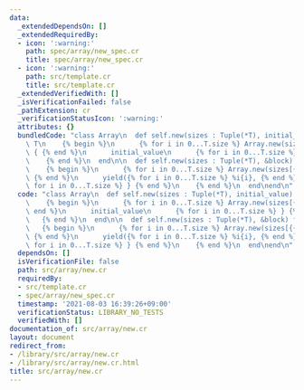 ```yaml
---
data:
  _extendedDependsOn: []
  _extendedRequiredBy:
  - icon: ':warning:'
    path: spec/array/new_spec.cr
    title: spec/array/new_spec.cr
  - icon: ':warning:'
    path: src/template.cr
    title: src/template.cr
  _extendedVerifiedWith: []
  _isVerificationFailed: false
  _pathExtension: cr
  _verificationStatusIcon: ':warning:'
  attributes: {}
  bundledCode: "class Array\n  def self.new(sizes : Tuple(*T), initial_value) forall\
    \ T\n    {% begin %}\n      {% for i in 0...T.size %} Array.new(sizes[{{i}}])\
    \ { {% end %}\n      initial_value\n      {% for i in 0...T.size %} } {% end %}\n\
    \    {% end %}\n  end\n\n  def self.new(sizes : Tuple(*T), &block) forall T\n\
    \    {% begin %}\n      {% for i in 0...T.size %} Array.new(sizes[{{i}}]) { |%i{i}|\
    \ {% end %}\n      yield({% for i in 0...T.size %} %i{i}, {% end %})\n      {%\
    \ for i in 0...T.size %} } {% end %}\n    {% end %}\n  end\nend\n"
  code: "class Array\n  def self.new(sizes : Tuple(*T), initial_value) forall T\n\
    \    {% begin %}\n      {% for i in 0...T.size %} Array.new(sizes[{{i}}]) { {%\
    \ end %}\n      initial_value\n      {% for i in 0...T.size %} } {% end %}\n \
    \   {% end %}\n  end\n\n  def self.new(sizes : Tuple(*T), &block) forall T\n \
    \   {% begin %}\n      {% for i in 0...T.size %} Array.new(sizes[{{i}}]) { |%i{i}|\
    \ {% end %}\n      yield({% for i in 0...T.size %} %i{i}, {% end %})\n      {%\
    \ for i in 0...T.size %} } {% end %}\n    {% end %}\n  end\nend\n"
  dependsOn: []
  isVerificationFile: false
  path: src/array/new.cr
  requiredBy:
  - src/template.cr
  - spec/array/new_spec.cr
  timestamp: '2021-08-03 16:39:26+09:00'
  verificationStatus: LIBRARY_NO_TESTS
  verifiedWith: []
documentation_of: src/array/new.cr
layout: document
redirect_from:
- /library/src/array/new.cr
- /library/src/array/new.cr.html
title: src/array/new.cr
---
```

